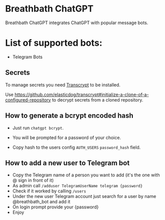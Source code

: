 # Breathbath ChatGPT

Breathbath ChatGPT integrates ChatGPT with popular message bots. 

# List of supported bots:
- Telegram Bots

## Secrets
To manage secrets you need [Transcrypt](https://github.com/elasticdog/transcrypt) to be installed.

Use https://github.com/elasticdog/transcrypt#initialize-a-clone-of-a-configured-repository to decrypt secrets from a cloned repository. 

## How to generate a bcrypt encoded hash

- Just run `chatgpt bcrypt`. 

- You will be prompted for a password of your choice.

- Copy hash to the users config `AUTH_USERS` `password_hash` field.

## How to add a new user to Telegram bot
- Copy the Telegram name of a person you want to add (it's the one with @ sign in front of it)
- As admin call `/adduser TelegramUserName telegram {password}`
- Check if it worked by calling `/users`
- Under the new user Telegram account just search for a user by name @breathbath_bot and add it
- On login prompt provide your {password}
- Enjoy